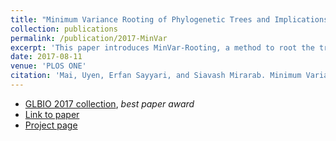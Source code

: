 ```yaml
---
title: "Minimum Variance Rooting of Phylogenetic Trees and Implications for Species Tree Reconstruction"
collection: publications
permalink: /publication/2017-MinVar
excerpt: 'This paper introduces MinVar-Rooting, a method to root the tree at the point that minimizes the variance of the root to tip distances, and a linear-time algorithm to find the MinVar point.'
date: 2017-08-11
venue: 'PLOS ONE'
citation: 'Mai, Uyen, Erfan Sayyari, and Siavash Mirarab. Minimum Variance Rooting of Phylogenetic Trees and Implications for Species Tree Reconstruction. Edited by Gabriel Moreno-Hagelsieb. PLOS ONE 12, no. 8 (2017): e0182238.'
---
```

* [GLBIO 2017 collection](https://collections.plos.org/glbio-2017), <em>best paper award</em>
* [Link to paper](https://doi.org/10.1371/journal.pone.0182238)
* [Project page](https://uym2.github.io/MinVar-Rooting/)
